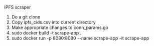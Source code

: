 IPFS scraper

1. Do a git clone
2. Copy ipfs_cids.csv into current directory
3. Make appropriate changes to conn_params.go
4. sudo docker build -t scrape-app .
5. sudo docker run -p 8080:8080 --name scrape-app -it scrape-app
